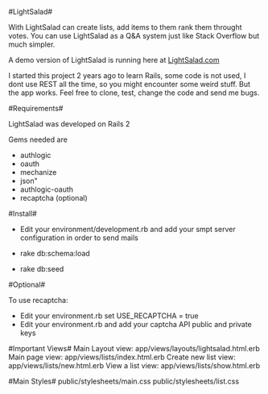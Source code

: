 #LightSalad#

With LightSalad can create lists, add items to them rank them throught votes. 
You can use LightSalad as a Q&A system just like Stack Overflow but much simpler.

A demo version of LightSalad is running here at [LightSalad.com](http://lightsalad.com)

I started this project 2 years ago to learn Rails, some code is not used, I dont use  REST all the time, so
you might encounter some weird stuff. But the app works.
Feel free to clone, test, change the code and send me bugs.

#Requirements#

LightSalad was developed on Rails 2

Gems needed are

*   authlogic
*   oauth
*   mechanize
*   json"
*   authlogic-oauth
*   recaptcha (optional)


#Install#

*   Edit your environment/development.rb and add your smpt server configuration in order to send mails

*   rake db:schema:load  
    
*   rake db:seed
    
#Optional#

To use recaptcha:

*   Edit your environment.rb set USE_RECAPTCHA = true
*   Edit your environment.rb and add your captcha API public and private keys
 
#Important Views#
    Main Layout view: app/views/layouts/lightsalad.html.erb
    Main page view: app/views/lists/index.html.erb
    Create new list view: app/views/lists/new.html.erb
    View a list view: app/views/lists/show.html.erb
    
#Main Styles#
    public/stylesheets/main.css
    public/stylesheets/list.css